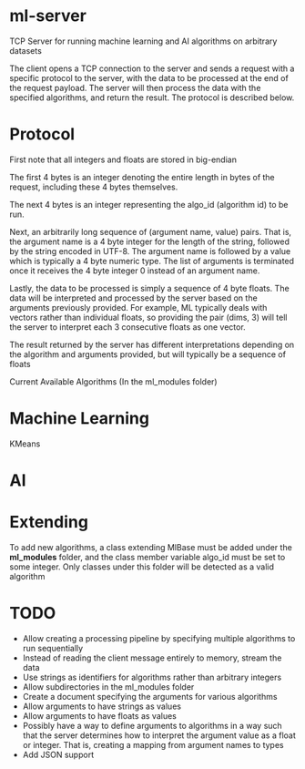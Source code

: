# ml-server
TCP Server for running machine learning and AI algorithms on
arbitrary datasets

The client opens a TCP connection to the server and sends a request with a specific protocol to the server, with the data to be processed at the end of the request payload. The server will then process the data with the specified algorithms, and return the result. The protocol is described below.

# Protocol
First note that all integers and floats are stored in big-endian

The first 4 bytes is an integer denoting the entire length in bytes of the request, including these 4 bytes themselves. 

The next 4 bytes is an integer representing the algo_id (algorithm id) to be run. 

Next, an arbitrarily long sequence of (argument name, value) pairs. That is, the argument name is a 4 byte integer for the length of the string, followed by the string encoded in UTF-8. The argument name is followed by a value which is typically a 4 byte numeric type. The list of arguments is terminated once it receives the 4 byte integer 0 instead of an argument name. 

Lastly, the data to be processed is simply a sequence of 4 byte floats. The data will be interpreted and processed by the server based on the arguments previously provided. For example, ML typically deals with vectors rather than individual floats, so
providing the pair (dims, 3) will tell the server to interpret each 3 consecutive floats as one vector.

The result returned by the server has different interpretations depending on the algorithm and arguments provided, but will typically be a sequence of floats

Current Available Algorithms (In the ml_modules folder)
# Machine Learning #
KMeans

# AI #

# Extending #
To add new algorithms, a class extending MlBase must be added under the **ml_modules** folder, and the class member variable algo_id must be set to some integer. Only classes under this folder will be detected as a valid algorithm

# TODO #
* Allow creating a processing pipeline by specifying multiple algorithms to run sequentially
* Instead of reading the client message entirely to memory, stream the data
* Use strings as identifiers for algorithms rather than arbitrary integers
* Allow subdirectories in the ml_modules folder
* Create a document specifying the arguments for various algorithms
* Allow arguments to have strings as values
* Allow arguments to have floats as values
* Possibly have a way to define arguments to algorithms in a way such that the server determines how to interpret the argument value as a float or integer. That is, creating a mapping from argument names to types
* Add JSON support
